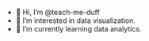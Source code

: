 - 👋 Hi, I’m @teach-me-duff
- 👀 I’m interested in data visualization.
- 🌱 I’m currently learning data analytics.
<!--- just making sure it doesn't show this --->
<!---
teach-me-duff/teach-me-duff is a ✨ special ✨ repository because its `README.md` (this file) appears on your GitHub profile.
You can click the Preview link to take a look at your changes.
--->
